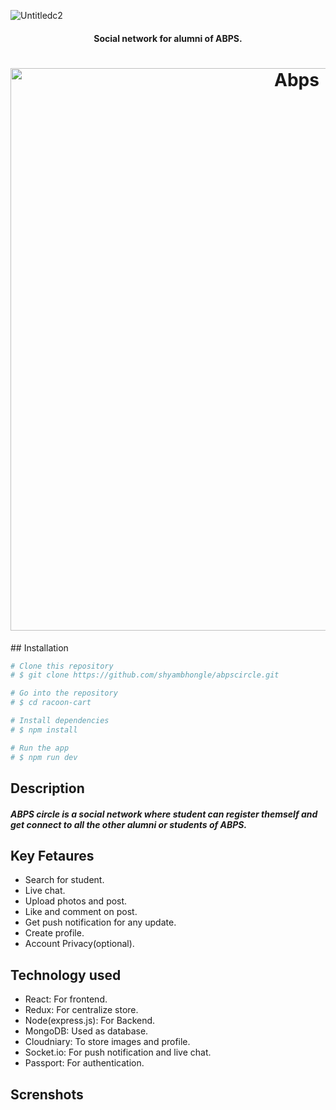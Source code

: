 ![Untitledc2](https://user-images.githubusercontent.com/33424140/62296812-810cd100-b48d-11e9-95ed-cdb3995a89dd.png)


<h4 align="center">Social network for alumni of ABPS.</h4>

<h1 align="center">
 <img src="https://user-images.githubusercontent.com/33424140/62378282-1a0d1c00-b562-11e9-8fa6-4dfd20e089f7.gif" width="900" alt="Abps">
</h1>
## Installation

```bash
# Clone this repository
# $ git clone https://github.com/shyambhongle/abpscircle.git

# Go into the repository
# $ cd racoon-cart

# Install dependencies
# $ npm install

# Run the app
# $ npm run dev
```

## Description
<h5>ABPS circle is a social network where student can register themself and get connect to all the other alumni or students of ABPS.
</h5>

## Key Fetaures
- Search for student.
- Live chat.
- Upload photos and post.
- Like and comment on post.
- Get push notification for any update.
- Create profile.
- Account Privacy(optional).

## Technology used
- React: For frontend.
- Redux: For centralize store.
- Node(express.js): For Backend.
- MongoDB: Used as database.
- Cloudniary: To store images and profile.
- Socket.io: For push notification and live chat.
- Passport: For authentication.

## Screnshots
